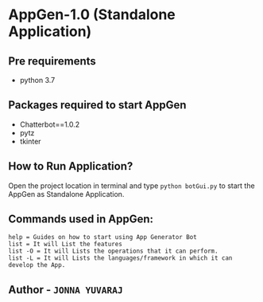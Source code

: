 # AppGen-1.0 (Standalone Application)

## Pre requirements
* python 3.7

## Packages required to start AppGen
* Chatterbot==1.0.2
* pytz
* tkinter

## How to Run Application?
  Open the project location in terminal and type `python botGui.py` to start the AppGen as Standalone Application.

## Commands used in AppGen:
    help = Guides on how to start using App Generator Bot
    list = It will List the features
    list -O = It will Lists the operations that it can perform.
    list -L = It will Lists the languages/framework in which it can develop the App.

## Author - `JONNA YUVARAJ`
